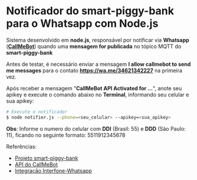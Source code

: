 # Notificador do smart-piggy-bank para o Whatsapp com Node.js

Sistema desenvolvido em **node.js**, responsável por notificar via **Whatsapp** 
(**[CallMeBot](https://www.callmebot.com/blog/free-api-whatsapp-messages/)**)
quando uma **mensagem for publicada** no tópico MQTT do **smart-piggy-bank**

Antes de testar, é necessário enviar a mensagem 
**I allow callmebot to send me messages** para o contato 
**https://wa.me/34621342227** na primeira vez.

Após receber a mensagem "**CallMeBot API Activated for ...**", anote seu apikey
e execute o comando abaixo no **Terminal**, informando seu celular e sua apikey:

```bash
# Execute o notificador
$ node notifier.js --phone=<seu_celular> --apikey=<sua_apikey>
```

**Obs**: Informe o numero do celular com **DDI** (Brasil: 55) e 
**DDD** (São Paulo: 11), 
ficando no seguinte formato: 5511912345678

Referências:
 - [Projeto smart-piggy-bank](https://github.com/VictorAlvesBug/smart-piggy-bank)
 - [API do CallMeBot](https://www.callmebot.com/blog/free-api-whatsapp-messages/)
 - [Integração Interfone-Whatsapp](https://github.com/EijiTomonari/interfone-whatsapp)